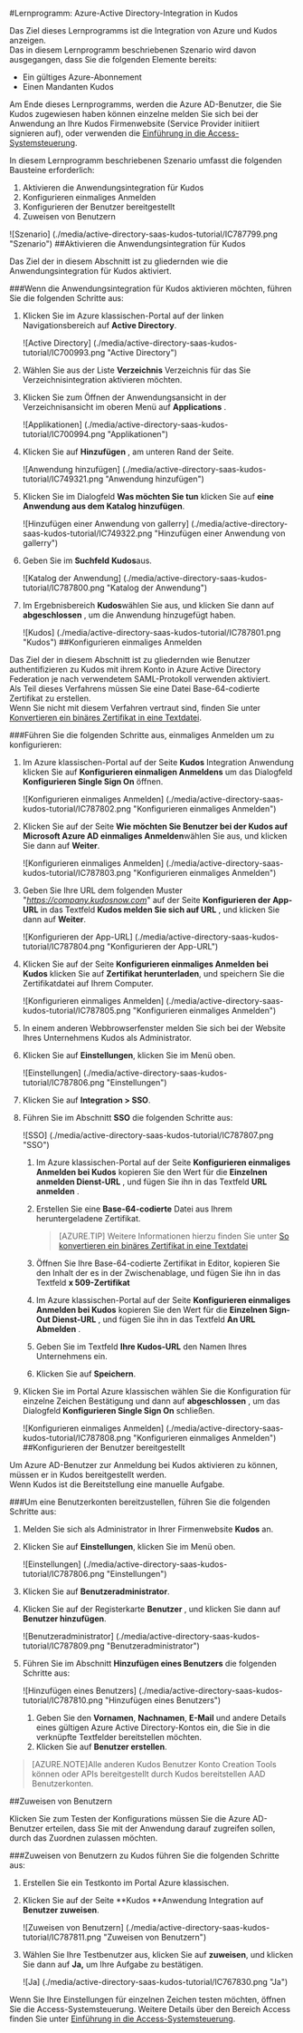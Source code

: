 <properties 
    pageTitle="Lernprogramm: Azure-Active Directory-Integration in Kudos | Microsoft Azure" 
    description="Erfahren Sie, wie Kudos mit Azure Active Directory verwenden, aktivieren Sie einmaliges Anmelden, automatisierte Bereitstellung und mehr!" 
    services="active-directory" 
    authors="jeevansd"  
    documentationCenter="na" 
    manager="femila"/>
<tags 
    ms.service="active-directory" 
    ms.devlang="na" 
    ms.topic="article" 
    ms.tgt_pltfrm="na" 
    ms.workload="identity" 
    ms.date="09/29/2016" 
    ms.author="jeedes" />

#<a name="tutorial-azure-active-directory-integration-with-kudos"></a>Lernprogramm: Azure-Active Directory-Integration in Kudos
  
Das Ziel dieses Lernprogramms ist die Integration von Azure und Kudos anzeigen.  
Das in diesem Lernprogramm beschriebenen Szenario wird davon ausgegangen, dass Sie die folgenden Elemente bereits:

-   Ein gültiges Azure-Abonnement
-   Einen Mandanten Kudos
  
Am Ende dieses Lernprogramms, werden die Azure AD-Benutzer, die Sie Kudos zugewiesen haben können einzelne melden Sie sich bei der Anwendung an Ihre Kudos Firmenwebsite (Service Provider initiiert signieren auf), oder verwenden die [Einführung in die Access-Systemsteuerung](active-directory-saas-access-panel-introduction.md).
  
In diesem Lernprogramm beschriebenen Szenario umfasst die folgenden Bausteine erforderlich:

1.  Aktivieren die Anwendungsintegration für Kudos
2.  Konfigurieren einmaliges Anmelden
3.  Konfigurieren der Benutzer bereitgestellt
4.  Zuweisen von Benutzern

![Szenario] (./media/active-directory-saas-kudos-tutorial/IC787799.png "Szenario")
##<a name="enabling-the-application-integration-for-kudos"></a>Aktivieren die Anwendungsintegration für Kudos
  
Das Ziel der in diesem Abschnitt ist zu gliedernden wie die Anwendungsintegration für Kudos aktiviert.

###<a name="to-enable-the-application-integration-for-kudos-perform-the-following-steps"></a>Wenn die Anwendungsintegration für Kudos aktivieren möchten, führen Sie die folgenden Schritte aus:

1.  Klicken Sie im Azure klassischen-Portal auf der linken Navigationsbereich auf **Active Directory**.

    ![Active Directory] (./media/active-directory-saas-kudos-tutorial/IC700993.png "Active Directory")

2.  Wählen Sie aus der Liste **Verzeichnis** Verzeichnis für das Sie Verzeichnisintegration aktivieren möchten.

3.  Klicken Sie zum Öffnen der Anwendungsansicht in der Verzeichnisansicht im oberen Menü auf **Applications** .

    ![Applikationen] (./media/active-directory-saas-kudos-tutorial/IC700994.png "Applikationen")

4.  Klicken Sie auf **Hinzufügen** , am unteren Rand der Seite.

    ![Anwendung hinzufügen] (./media/active-directory-saas-kudos-tutorial/IC749321.png "Anwendung hinzufügen")

5.  Klicken Sie im Dialogfeld **Was möchten Sie tun** klicken Sie auf **eine Anwendung aus dem Katalog hinzufügen**.

    ![Hinzufügen einer Anwendung von gallerry] (./media/active-directory-saas-kudos-tutorial/IC749322.png "Hinzufügen einer Anwendung von gallerry")

6.  Geben Sie im **Suchfeld** **Kudos**aus.

    ![Katalog der Anwendung] (./media/active-directory-saas-kudos-tutorial/IC787800.png "Katalog der Anwendung")

7.  Im Ergebnisbereich **Kudos**wählen Sie aus, und klicken Sie dann auf **abgeschlossen** , um die Anwendung hinzugefügt haben.

    ![Kudos] (./media/active-directory-saas-kudos-tutorial/IC787801.png "Kudos")
##<a name="configuring-single-sign-on"></a>Konfigurieren einmaliges Anmelden
  
Das Ziel der in diesem Abschnitt ist zu gliedernden wie Benutzer authentifizieren zu Kudos mit ihrem Konto in Azure Active Directory Federation je nach verwendetem SAML-Protokoll verwenden aktiviert.  
Als Teil dieses Verfahrens müssen Sie eine Datei Base-64-codierte Zertifikat zu erstellen.  
Wenn Sie nicht mit diesem Verfahren vertraut sind, finden Sie unter [Konvertieren ein binäres Zertifikat in eine Textdatei](http://youtu.be/PlgrzUZ-Y1o).

###<a name="to-configure-single-sign-on-perform-the-following-steps"></a>Führen Sie die folgenden Schritte aus, einmaliges Anmelden um zu konfigurieren:

1.  Im Azure klassischen-Portal auf der Seite **Kudos** Integration Anwendung klicken Sie auf **Konfigurieren einmaligen Anmeldens** um das Dialogfeld **Konfigurieren Single Sign On** öffnen.

    ![Konfigurieren einmaliges Anmelden] (./media/active-directory-saas-kudos-tutorial/IC787802.png "Konfigurieren einmaliges Anmelden")

2.  Klicken Sie auf der Seite **Wie möchten Sie Benutzer bei der Kudos auf** **Microsoft Azure AD einmaliges Anmelden**wählen Sie aus, und klicken Sie dann auf **Weiter**.

    ![Konfigurieren einmaliges Anmelden] (./media/active-directory-saas-kudos-tutorial/IC787803.png "Konfigurieren einmaliges Anmelden")

3.  Geben Sie Ihre URL dem folgenden Muster "*https://company.kudosnow.com*" auf der Seite **Konfigurieren der App-URL** in das Textfeld **Kudos melden Sie sich auf URL** , und klicken Sie dann auf **Weiter**.

    ![Konfigurieren der App-URL] (./media/active-directory-saas-kudos-tutorial/IC787804.png "Konfigurieren der App-URL")

4.  Klicken Sie auf der Seite **Konfigurieren einmaliges Anmelden bei Kudos** klicken Sie auf **Zertifikat herunterladen**, und speichern Sie die Zertifikatdatei auf Ihrem Computer.

    ![Konfigurieren einmaliges Anmelden] (./media/active-directory-saas-kudos-tutorial/IC787805.png "Konfigurieren einmaliges Anmelden")

5.  In einem anderen Webbrowserfenster melden Sie sich bei der Website Ihres Unternehmens Kudos als Administrator.

6.  Klicken Sie auf **Einstellungen**, klicken Sie im Menü oben.

    ![Einstellungen] (./media/active-directory-saas-kudos-tutorial/IC787806.png "Einstellungen")

7.  Klicken Sie auf **Integration \> SSO**.

8.  Führen Sie im Abschnitt **SSO** die folgenden Schritte aus:

    ![SSO] (./media/active-directory-saas-kudos-tutorial/IC787807.png "SSO")

    1.  Im Azure klassischen-Portal auf der Seite **Konfigurieren einmaliges Anmelden bei Kudos** kopieren Sie den Wert für die **Einzelnen anmelden Dienst-URL** , und fügen Sie ihn in das Textfeld **URL anmelden** .
    2.  Erstellen Sie eine **Base-64-codierte** Datei aus Ihrem heruntergeladene Zertifikat.  

        >[AZURE.TIP]
        Weitere Informationen hierzu finden Sie unter [So konvertieren ein binäres Zertifikat in eine Textdatei](http://youtu.be/PlgrzUZ-Y1o)

    3.  Öffnen Sie Ihre Base-64-codierte Zertifikat in Editor, kopieren Sie den Inhalt der es in der Zwischenablage, und fügen Sie ihn in das Textfeld **x 509-Zertifikat**
    4.  Im Azure klassischen-Portal auf der Seite **Konfigurieren einmaliges Anmelden bei Kudos** kopieren Sie den Wert für die **Einzelnen Sign-Out Dienst-URL** , und fügen Sie ihn in das Textfeld **An URL Abmelden** .
    5.  Geben Sie im Textfeld **Ihre Kudos-URL** den Namen Ihres Unternehmens ein.
    6.  Klicken Sie auf **Speichern**.

9.  Klicken Sie im Portal Azure klassischen wählen Sie die Konfiguration für einzelne Zeichen Bestätigung und dann auf **abgeschlossen** , um das Dialogfeld **Konfigurieren Single Sign On** schließen.

    ![Konfigurieren einmaliges Anmelden] (./media/active-directory-saas-kudos-tutorial/IC787808.png "Konfigurieren einmaliges Anmelden")
##<a name="configuring-user-provisioning"></a>Konfigurieren der Benutzer bereitgestellt
  
Um Azure AD-Benutzer zur Anmeldung bei Kudos aktivieren zu können, müssen er in Kudos bereitgestellt werden.  
Wenn Kudos ist die Bereitstellung eine manuelle Aufgabe.

###<a name="to-provision-a-user-accounts-perform-the-following-steps"></a>Um eine Benutzerkonten bereitzustellen, führen Sie die folgenden Schritte aus:

1.  Melden Sie sich als Administrator in Ihrer Firmenwebsite **Kudos** an.

2.  Klicken Sie auf **Einstellungen**, klicken Sie im Menü oben.

    ![Einstellungen] (./media/active-directory-saas-kudos-tutorial/IC787806.png "Einstellungen")

3.  Klicken Sie auf **Benutzeradministrator**.

4.  Klicken Sie auf der Registerkarte **Benutzer** , und klicken Sie dann auf **Benutzer hinzufügen**.

    ![Benutzeradministrator] (./media/active-directory-saas-kudos-tutorial/IC787809.png "Benutzeradministrator")

5.  Führen Sie im Abschnitt **Hinzufügen eines Benutzers** die folgenden Schritte aus:

    ![Hinzufügen eines Benutzers] (./media/active-directory-saas-kudos-tutorial/IC787810.png "Hinzufügen eines Benutzers")

    1.  Geben Sie den **Vornamen**, **Nachnamen**, **E-Mail** und andere Details eines gültigen Azure Active Directory-Kontos ein, die Sie in die verknüpfte Textfelder bereitstellen möchten.
    2.  Klicken Sie auf **Benutzer erstellen**.

>[AZURE.NOTE]Alle anderen Kudos Benutzer Konto Creation Tools können oder APIs bereitgestellt durch Kudos bereitstellen AAD Benutzerkonten.

##<a name="assigning-users"></a>Zuweisen von Benutzern
  
Klicken Sie zum Testen der Konfigurations müssen Sie die Azure AD-Benutzer erteilen, dass Sie mit der Anwendung darauf zugreifen sollen, durch das Zuordnen zulassen möchten.

###<a name="to-assign-users-to-kudos-perform-the-following-steps"></a>Zuweisen von Benutzern zu Kudos führen Sie die folgenden Schritte aus:

1.  Erstellen Sie ein Testkonto im Portal Azure klassischen.

2.  Klicken Sie auf der Seite **Kudos **Anwendung Integration auf **Benutzer zuweisen**.

    ![Zuweisen von Benutzern] (./media/active-directory-saas-kudos-tutorial/IC787811.png "Zuweisen von Benutzern")

3.  Wählen Sie Ihre Testbenutzer aus, klicken Sie auf **zuweisen**, und klicken Sie dann auf **Ja,** um Ihre Aufgabe zu bestätigen.

    ![Ja] (./media/active-directory-saas-kudos-tutorial/IC767830.png "Ja")
  
Wenn Sie Ihre Einstellungen für einzelnen Zeichen testen möchten, öffnen Sie die Access-Systemsteuerung. Weitere Details über den Bereich Access finden Sie unter [Einführung in die Access-Systemsteuerung](active-directory-saas-access-panel-introduction.md).